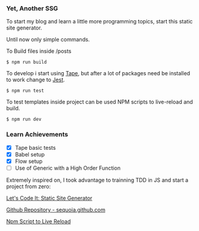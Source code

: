 ### Yet, Another SSG

To start my blog and learn a little more programming topics, start this static site generator.

Until now only simple commands.

To Build files inside /posts
```
$ npm run build
```

To develop i start using [Tape](https://github.com/substack/tape), but after a lot of packages 
need be installed to work change to [Jest](https://github.com/facebook/jest).
```
$ npm run test 
```

To test templates inside project can be used NPM scripts to live-reload and build.
```
$ npm run dev
```

### Learn Achievements

* [x] Tape basic tests 
* [x] Babel setup
* [x] Flow setup 
* [ ] Use of Generic with a High Order Function 

Extremely inspired on, I took advantage to trainning TDD in JS and start a project from zero:

[Let's Code It: Static Site Generator
](https://sequoia.makes.software/lets-code-it-static-site-generator/)

[Github Repository - sequoia.github.com](https://github.com/Sequoia/sequoia.github.com)

[Npm Script to Live Reload](https://gist.github.com/ShMcK/4a607a13090551efdfac8512bd07320a)

